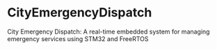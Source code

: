 # CityEmergencyDispatch
City Emergency Dispatch: A real-time embedded system for managing emergency services using STM32 and FreeRTOS
